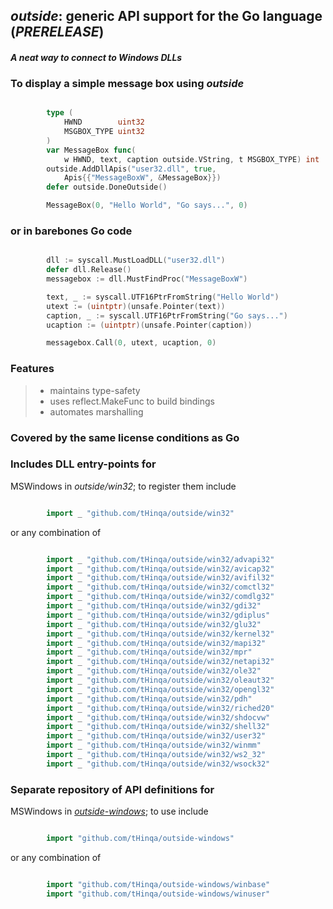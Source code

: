 ## *outside*: generic API support for the Go language (*PRERELEASE*)

#### *A neat way to connect to Windows DLLs*

### To display a simple message box using *outside*
```go

		type (
			HWND        uint32
			MSGBOX_TYPE uint32
		)
		var MessageBox func(
			w HWND, text, caption outside.VString, t MSGBOX_TYPE) int
		outside.AddDllApis("user32.dll", true,
			Apis{{"MessageBoxW", &MessageBox}})
		defer outside.DoneOutside()

		MessageBox(0, "Hello World", "Go says...", 0)
```
### or in barebones Go code
```go

		dll := syscall.MustLoadDLL("user32.dll")
		defer dll.Release()
		messagebox := dll.MustFindProc("MessageBoxW")

		text, _ := syscall.UTF16PtrFromString("Hello World")
		utext := (uintptr)(unsafe.Pointer(text))
		caption, _ := syscall.UTF16PtrFromString("Go says...")
		ucaption := (uintptr)(unsafe.Pointer(caption))

		messagebox.Call(0, utext, ucaption, 0)
```
### Features
> * maintains type-safety
> * uses reflect.MakeFunc to build bindings
> * automates marshalling

### Covered by the same license conditions as Go

### Includes DLL entry-points for
MSWindows in *outside/win32*; to register them include
```go

		import _ "github.com/tHinqa/outside/win32"
```
or any combination of
```go

		import _ "github.com/tHinqa/outside/win32/advapi32"
		import _ "github.com/tHinqa/outside/win32/avicap32"
		import _ "github.com/tHinqa/outside/win32/avifil32"
		import _ "github.com/tHinqa/outside/win32/comctl32"
		import _ "github.com/tHinqa/outside/win32/comdlg32"
		import _ "github.com/tHinqa/outside/win32/gdi32"
		import _ "github.com/tHinqa/outside/win32/gdiplus"
		import _ "github.com/tHinqa/outside/win32/glu32"
		import _ "github.com/tHinqa/outside/win32/kernel32"
		import _ "github.com/tHinqa/outside/win32/mapi32"
		import _ "github.com/tHinqa/outside/win32/mpr"
		import _ "github.com/tHinqa/outside/win32/netapi32"
		import _ "github.com/tHinqa/outside/win32/ole32"
		import _ "github.com/tHinqa/outside/win32/oleaut32"
		import _ "github.com/tHinqa/outside/win32/opengl32"
		import _ "github.com/tHinqa/outside/win32/pdh"
		import _ "github.com/tHinqa/outside/win32/riched20"
		import _ "github.com/tHinqa/outside/win32/shdocvw"
		import _ "github.com/tHinqa/outside/win32/shell32"
		import _ "github.com/tHinqa/outside/win32/user32"
		import _ "github.com/tHinqa/outside/win32/winmm"
		import _ "github.com/tHinqa/outside/win32/ws2_32"
		import _ "github.com/tHinqa/outside/win32/wsock32"
```
### Separate repository of API definitions for
MSWindows in [*outside-windows*](https://github.com/tHinqa/outside-windows); to use include
```go

		import "github.com/tHinqa/outside-windows"
```
or any combination of
```go

		import "github.com/tHinqa/outside-windows/winbase"
		import "github.com/tHinqa/outside-windows/winuser"
```